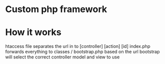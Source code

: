 # Custom php framework

# How it works
htaccess file separates the url in to [controller] [action] [id]
index.php forwards everything to classes / bootstrap.php
based on the url bootstrap will select the correct controller model and view to use